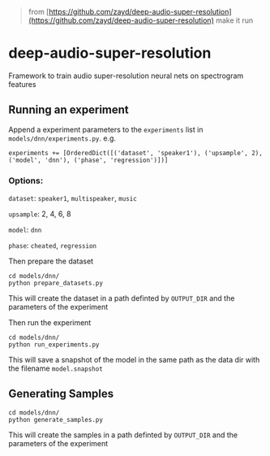 > from [https://github.com/zayd/deep-audio-super-resolution](https://github.com/zayd/deep-audio-super-resolution) make it run
# deep-audio-super-resolution

Framework to train audio super-resolution neural nets on spectrogram features

## Running an experiment

Append a experiment parameters to the `experiments` list in `models/dnn/experiments.py`. e.g.

```
experiments += [OrderedDict([('dataset', 'speaker1'), ('upsample', 2),('model', 'dnn'), ('phase', 'regression')])]
```

### Options:
`dataset`: `speaker1`, `multispeaker`, `music`

`upsample`: 2, 4, 6, 8

`model`: `dnn`

`phase`: `cheated`, `regression`

Then prepare the dataset

```
cd models/dnn/
python prepare_datasets.py
```
This will create the dataset in a path definted by `OUTPUT_DIR` and the parameters of the experiment

Then run the experiment

```
cd models/dnn/
python run_experiments.py
```

This will save a snapshot of the model in the same path as the data dir with the filename `model.snapshot`

## Generating Samples
```
cd models/dnn/
python generate_samples.py
```
This will create the samples in a path definted by `OUTPUT_DIR` and the parameters of the experiment
